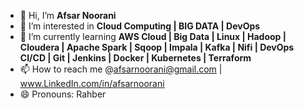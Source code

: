 - 👋 Hi, I’m **Afsar Noorani**
- 👀 I’m interested in **Cloud Computing | BIG DATA | DevOps**
- 🌱 I’m currently learning **AWS Cloud | Big Data | Linux | Hadoop | Cloudera | Apache Spark | Sqoop | Impala | Kafka | Nifi | DevOps CI/CD | Git | Jenkins | Docker | Kubernetes | Terraform**
- 📫 How to reach me @afsarnoorani@gmail.com | www.LinkedIn.com/in/afsarnoorani
- 😄 Pronouns: Rahber

<!---
afsarnoorani/about me is a ✨ special ✨ repository because its `README.md` (this file) appears on your GitHub profile.
You can click the Preview link to take a look at your changes.
--->
